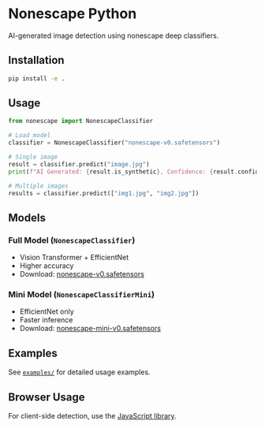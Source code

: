 # Nonescape Python

AI-generated image detection using nonescape deep classifiers.

## Installation

```bash
pip install -e .
```

## Usage

```python
from nonescape import NonescapeClassifier

# Load model
classifier = NonescapeClassifier("nonescape-v0.safetensors")

# Single image
result = classifier.predict("image.jpg")
print(f"AI Generated: {result.is_synthetic}, Confidence: {result.confidence}")

# Multiple images
results = classifier.predict(["img1.jpg", "img2.jpg"])
```

## Models

### Full Model (`NonescapeClassifier`)
- Vision Transformer + EfficientNet
- Higher accuracy
- Download: [nonescape-v0.safetensors](https://nonescape.sfo2.cdn.digitaloceanspaces.com/nonescape-v0.safetensors)

### Mini Model (`NonescapeClassifierMini`) 
- EfficientNet only
- Faster inference
- Download: [nonescape-mini-v0.safetensors](https://nonescape.sfo2.cdn.digitaloceanspaces.com/nonescape-mini-v0.safetensors)

## Examples

See [`examples/`](examples/README.md) for detailed usage examples.

## Browser Usage

For client-side detection, use the [JavaScript library](../javascript/README.md).
